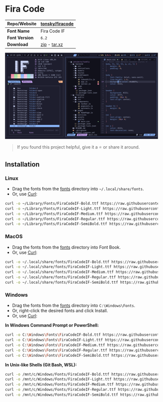 <!-- SHORTCUT REFERENCE LINKS -->

[zip]: https://github.com/iconicFonts/if/releases/download/v1.1.0/Fira_Code.zip
[tar]: https://github.com/iconicFonts/if/releases/download/v1.1.0/Fira_Code.tar.gz
[url]: https://github.com/tonsky/firacode

# Fira Code

| Repo/Website     | [tonsky/firacode][url]     |
| :--------------- | :------------------------- |
| **Font Name**    | Fira Code IF               |
| **Font Version** | `6.2`                      |
| **Download**     | [zip][zip] - [tar.xz][tar] |

![Font preview](preview.png)

> If you found this project helpful, give it a :star: or share it around.

## Installation

### Linux

- Drag the fonts from the [fonts](fonts) directory into `~/.local/share/fonts`.
- Or, use [Curl](https://github.com/curl/curl):

```sh
curl -o ~/Library/Fonts/FiraCodeIF-Bold.ttf https://raw.githubusercontent.com/iconicFonts/if/main/fonts/patched/Fira_Code/fonts/FiraCodeIF-Bold.ttf
curl -o ~/Library/Fonts/FiraCodeIF-Light.ttf https://raw.githubusercontent.com/iconicFonts/if/main/fonts/patched/Fira_Code/fonts/FiraCodeIF-Light.ttf
curl -o ~/Library/Fonts/FiraCodeIF-Medium.ttf https://raw.githubusercontent.com/iconicFonts/if/main/fonts/patched/Fira_Code/fonts/FiraCodeIF-Medium.ttf
curl -o ~/Library/Fonts/FiraCodeIF-Regular.ttf https://raw.githubusercontent.com/iconicFonts/if/main/fonts/patched/Fira_Code/fonts/FiraCodeIF-Regular.ttf
curl -o ~/Library/Fonts/FiraCodeIF-SemiBold.ttf https://raw.githubusercontent.com/iconicFonts/if/main/fonts/patched/Fira_Code/fonts/FiraCodeIF-SemiBold.ttf
```

### MacOS

- Drag the fonts from the [fonts](fonts) directory into Font Book.
- Or, use [Curl](https://github.com/curl/curl):

```sh
curl -o ~/.local/share/fonts/FiraCodeIF-Bold.ttf https://raw.githubusercontent.com/iconicFonts/if/main/fonts/patched/Fira_Code/fonts/FiraCodeIF-Bold.ttf
curl -o ~/.local/share/fonts/FiraCodeIF-Light.ttf https://raw.githubusercontent.com/iconicFonts/if/main/fonts/patched/Fira_Code/fonts/FiraCodeIF-Light.ttf
curl -o ~/.local/share/fonts/FiraCodeIF-Medium.ttf https://raw.githubusercontent.com/iconicFonts/if/main/fonts/patched/Fira_Code/fonts/FiraCodeIF-Medium.ttf
curl -o ~/.local/share/fonts/FiraCodeIF-Regular.ttf https://raw.githubusercontent.com/iconicFonts/if/main/fonts/patched/Fira_Code/fonts/FiraCodeIF-Regular.ttf
curl -o ~/.local/share/fonts/FiraCodeIF-SemiBold.ttf https://raw.githubusercontent.com/iconicFonts/if/main/fonts/patched/Fira_Code/fonts/FiraCodeIF-SemiBold.ttf
```

### Windows

- Drag the fonts from the [fonts](fonts) directory into `C:\Windows\Fonts`.
- Or, right-click the desired fonts and click Install.
- Or, use [Curl](https://github.com/curl/curl):

**In Windows Command Prompt or PowerShell:**

```sh
curl -o C:\Windows\Fonts\FiraCodeIF-Bold.ttf https://raw.githubusercontent.com/iconicFonts/if/main/fonts/patched/Fira_Code/fonts/FiraCodeIF-Bold.ttf
curl -o C:\Windows\Fonts\FiraCodeIF-Light.ttf https://raw.githubusercontent.com/iconicFonts/if/main/fonts/patched/Fira_Code/fonts/FiraCodeIF-Light.ttf
curl -o C:\Windows\Fonts\FiraCodeIF-Medium.ttf https://raw.githubusercontent.com/iconicFonts/if/main/fonts/patched/Fira_Code/fonts/FiraCodeIF-Medium.ttf
curl -o C:\Windows\Fonts\FiraCodeIF-Regular.ttf https://raw.githubusercontent.com/iconicFonts/if/main/fonts/patched/Fira_Code/fonts/FiraCodeIF-Regular.ttf
curl -o C:\Windows\Fonts\FiraCodeIF-SemiBold.ttf https://raw.githubusercontent.com/iconicFonts/if/main/fonts/patched/Fira_Code/fonts/FiraCodeIF-SemiBold.ttf
```

**In Unix-like Shells (Git Bash, WSL):**

```sh
curl -o /mnt/c/Windows/Fonts/FiraCodeIF-Bold.ttf https://raw.githubusercontent.com/iconicFonts/if/main/fonts/patched/Fira_Code/fonts/FiraCodeIF-Bold.ttf
curl -o /mnt/c/Windows/Fonts/FiraCodeIF-Light.ttf https://raw.githubusercontent.com/iconicFonts/if/main/fonts/patched/Fira_Code/fonts/FiraCodeIF-Light.ttf
curl -o /mnt/c/Windows/Fonts/FiraCodeIF-Medium.ttf https://raw.githubusercontent.com/iconicFonts/if/main/fonts/patched/Fira_Code/fonts/FiraCodeIF-Medium.ttf
curl -o /mnt/c/Windows/Fonts/FiraCodeIF-Regular.ttf https://raw.githubusercontent.com/iconicFonts/if/main/fonts/patched/Fira_Code/fonts/FiraCodeIF-Regular.ttf
curl -o /mnt/c/Windows/Fonts/FiraCodeIF-SemiBold.ttf https://raw.githubusercontent.com/iconicFonts/if/main/fonts/patched/Fira_Code/fonts/FiraCodeIF-SemiBold.ttf
```
